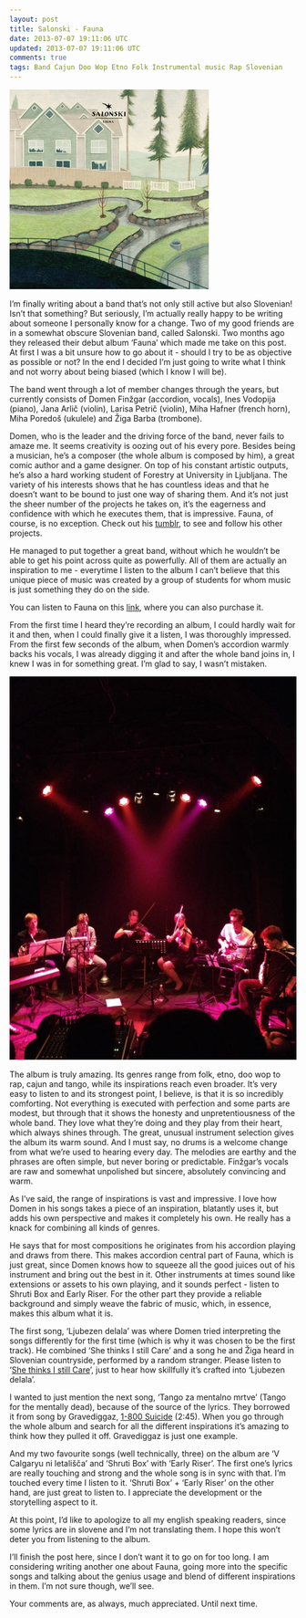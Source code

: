 ```yaml
---           
layout: post
title: Salonski - Fauna
date: 2013-07-07 19:11:06 UTC
updated: 2013-07-07 19:11:06 UTC
comments: true
tags: Band Cajun Doo Wop Etno Folk Instrumental music Rap Slovenian
---
```

![](/img/2Fimg2Fa2753353365_2.jpg)

I’m finally writing about a band that’s not only still active but also
Slovenian! Isn’t that something? But seriously, I’m actually really happy to
be writing about someone I personally know for a change. Two of my good
friends are in a somewhat obscure Slovenian band, called Salonski. Two months
ago they released their debut album ‘Fauna’ which made me take on this post.
At first I was a bit unsure how to go about it - should I try to be as
objective as possible or not? In the end I decided I’m just going to write
what I think and not worry about being biased (which I know I will be).

  

The band went through a lot of member changes through the years, but currently
consists of Domen Finžgar (accordion, vocals), Ines Vodopija (piano), Jana
Arlič (violin), Larisa Petrič (violin), Miha Hafner (french horn), Miha
Poredoš (ukulele) and Žiga Barba (trombone).

Domen, who is the leader and the driving force of the band, never fails to
amaze me. It seems creativity is oozing out of his every pore. Besides being a
musician, he’s a composer (the whole album is composed by him), a great comic
author and a game designer. On top of his constant artistic outputs, he’s also
a hard working student of Forestry at University in Ljubljana. The variety of
his interests shows that he has countless ideas and that he doesn’t want to be
bound to just one way of sharing them. And it’s not just the sheer number of
the projects he takes on, it’s the eagerness and confidence with which he
executes them, that is impressive. Fauna, of course, is no exception. Check
out his [tumblr](http://finzgar.tumblr.com/), to see and follow his other
projects.

He managed to put together a great band, without which he wouldn’t be able to
get his point across quite as powerfully. All of them are actually an
inspiration to me - everytime I listen to the album I can’t believe that this
unique piece of music was created by a group of students for whom music is
just something they do on the side.

  

You can listen to Fauna on this [link](http://salonski.bandcamp.com/), where
you can also purchase it.

  

From the first time I heard they’re recording an album, I could hardly wait
for it and then, when I could finally give it a listen, I was thoroughly
impressed. From the first few seconds of the album, when Domen’s accordion
warmly backs his vocals, I was already digging it and after the whole band
joins in, I knew I was in for something great. I’m glad to say, I wasn’t
mistaken.

<img src="/img/2F-gE1UCtp2d2c2FUdm8wIkPMzI2FAAAAAAAABZQ2FH3ad8Cy2ljI2Fs16002F16213_446663092085578_778926986_n.jpg" alt="Photo by Sabina Pirnat" class="right breathe">
  

The album is truly amazing. Its genres range from folk, etno, doo wop to rap,
cajun and tango, while its inspirations reach even broader. It’s very easy to
listen to and its strongest point, I believe, is that it is so incredibly
comforting. Not everything is executed with perfection and some parts are
modest, but through that it shows the honesty and unpretentiousness of the
whole band. They love what they’re doing and they play from their heart, which
always shines through. The great, unusual instrument selection gives the album
its warm sound. And I must say, no drums is a welcome change from what we’re
used to hearing every day. The melodies are earthy and the phrases are often
simple, but never boring or predictable. Finžgar’s vocals are raw and somewhat
unpolished but sincere, absolutely convincing and warm.

As I’ve said, the range of inspirations is vast and impressive. I love how
Domen in his songs takes a piece of an inspiration, blatantly uses it, but
adds his own perspective and makes it completely his own. He really has a
knack for combining all kinds of genres.

He says that for most compositions he originates from his accordion playing
and draws from there. This makes accordion central part of Fauna, which is
just great, since Domen knows how to squeeze all the good juices out of his
instrument and bring out the best in it. Other instruments at times sound like
extensions or assets to his own playing, and it sounds perfect - listen to
Shruti Box and Early Riser. For the other part they provide a reliable
background and simply weave the fabric of music, which, in essence, makes this
album what it is.

  

The first song, ‘Ljubezen delala’ was where Domen tried interpreting the songs
differently for the first time (which is why it was chosen to be the first
track). He combined ‘She thinks I still Care’ and a song he and Žiga heard in
Slovenian countryside, performed by a random stranger. Please listen to ‘[She
thinks I still Care](http://www.youtube.com/watch?v=owWNCNyEuYI)’, just to
hear how skillfully it’s crafted into ‘Ljubezen delala’.

I wanted to just mention the next song, ‘Tango za mentalno mrtve’ (Tango for
the mentally dead), because of the source of the lyrics. They borrowed it from
song by Gravediggaz, [1-800
Suicide](http://www.youtube.com/watch?v=4vLiJIgVlRQ) (2:45). When you go
through the whole album and search for all the different inspirations it’s
amazing to think how they pulled it off. Gravediggaz is just one example.

And my two favourite songs (well technically, three) on the album are ‘V
Calgaryu ni letališča’ and ‘Shruti Box’ with ‘Early Riser’. The first one’s
lyrics are really touching and strong and the whole song is in sync with that.
I’m touched every time I listen to it. ‘Shruti Box’ + ‘Early Riser’ on the
other hand, are just great to listen to. I appreciate the development or the
storytelling aspect to it.

At this point, I’d like to apologize to all my english speaking readers, since
some lyrics are in slovene and I’m not translating them. I hope this won’t
deter you from listening to the album.

  

I’ll finish the post here, since I don’t want it to go on for too long. I am
considering writing another one about Fauna, going more into the specific
songs and talking about the genius usage and blend of different inspirations
in them. I’m not sure though, we’ll see.

  
Your comments are, as always, much appreciated. Until next time.


